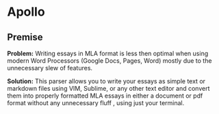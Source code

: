 Apollo
============

## Premise

**Problem:** Writing essays in MLA format is less then optimal when using modern Word Processors (Google Docs, Pages, Word) mostly due to the unnecessary slew of features. 

**Solution:** This parser allows you to write your essays as simple text or markdown files using VIM, Sublime, or any other text editor and convert them into properly formatted MLA essays in either a document or pdf format without any unnecessary fluff , using just your terminal.  



